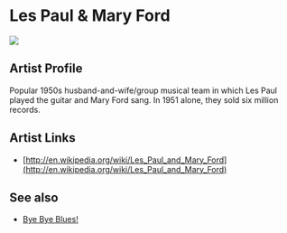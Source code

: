 # Les Paul & Mary Ford

![](../../asssets/artists/Les_Paul_and_Mary_Ford.png)

## Artist Profile

Popular 1950s husband-and-wife/group musical team in which Les Paul played the guitar and Mary Ford sang. In 1951 alone, they sold six million records.

## Artist Links

- [http://en.wikipedia.org/wiki/Les_Paul_and_Mary_Ford](http://en.wikipedia.org/wiki/Les_Paul_and_Mary_Ford)


## See also

- [Bye Bye Blues!](Les_Paul_and_Mary_Ford-Bye_Bye_Blues!.md)
